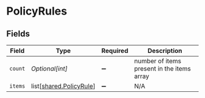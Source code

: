 # PolicyRules


## Fields

| Field                                                            | Type                                                             | Required                                                         | Description                                                      |
| ---------------------------------------------------------------- | ---------------------------------------------------------------- | ---------------------------------------------------------------- | ---------------------------------------------------------------- |
| `count`                                                          | *Optional[int]*                                                  | :heavy_minus_sign:                                               | number of items present in the items array                       |
| `items`                                                          | list[[shared.PolicyRule](undefined/models/shared/policyrule.md)] | :heavy_minus_sign:                                               | N/A                                                              |